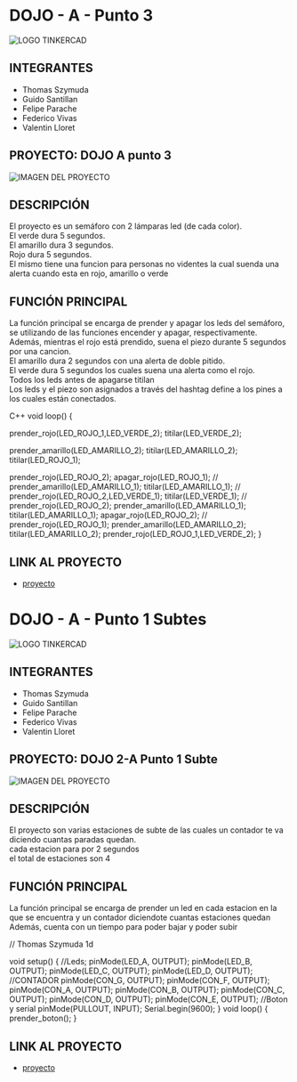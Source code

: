 # DOJO - A - Punto 3

![LOGO TINKERCAD](https://i.ibb.co/K08W9N9/Arduino-Tinkercad.jpg)

## INTEGRANTES
* Thomas Szymuda
* Guido Santillan
* Felipe Parache
* Federico Vivas
* Valentin Lloret


## PROYECTO: DOJO A punto 3

![IMAGEN DEL PROYECTO](https://i.ibb.co/P5StJQ8/Captura.jpg)

## DESCRIPCIÓN

El proyecto es un semáforo con 2 lámparas led (de cada color). <br/>
El verde dura 5 segundos. <br/>
El amarillo dura 3 segundos. <br/>
Rojo dura 5 segundos.<br/>
El mismo tiene una funcion para personas no videntes la cual suenda una alerta cuando esta en rojo, amarillo o verde

## FUNCIÓN PRINCIPAL

La función principal se encarga de prender y apagar los leds del semáforo, se utilizando de las funciones encender y apagar, respectivamente. <br/>
Además, mientras el rojo está prendido, suena el piezo durante 5 segundos por una cancion.  <br/>
El amarillo dura 2 segundos con una alerta de doble pitido. <br/>
El verde dura 5 segundos los cuales suena una alerta como el rojo. <br/>
Todos los leds antes de apagarse titilan <br/>
Los leds y el piezo son asignados a través del hashtag define a los pines a los cuales están conectados.

C++ 
void loop()
{
  
  prender_rojo(LED_ROJO_1,LED_VERDE_2);
  titilar(LED_VERDE_2);
  
  prender_amarillo(LED_AMARILLO_2);
  titilar(LED_AMARILLO_2);
  titilar(LED_ROJO_1);
  
  
  prender_rojo(LED_ROJO_2);
  apagar_rojo(LED_ROJO_1);
  //
  prender_amarillo(LED_AMARILLO_1);
  titilar(LED_AMARILLO_1);
  //
  prender_rojo(LED_ROJO_2,LED_VERDE_1);
  titilar(LED_VERDE_1);
  //
  prender_rojo(LED_ROJO_2);
  prender_amarillo(LED_AMARILLO_1);
  titilar(LED_AMARILLO_1);
  apagar_rojo(LED_ROJO_2);
  //
  prender_rojo(LED_ROJO_1);
  prender_amarillo(LED_AMARILLO_2);
  titilar(LED_AMARILLO_2);
  prender_rojo(LED_ROJO_1,LED_VERDE_2);
}


## LINK AL PROYECTO

* [proyecto](https://www.tinkercad.com/things/0osME5HITdC-thomas-szymuda-1d-tercer-nivel/editel)



# DOJO - A - Punto 1 Subtes

![LOGO TINKERCAD](https://i.ibb.co/K08W9N9/Arduino-Tinkercad.jpg)

## INTEGRANTES
* Thomas Szymuda
* Guido Santillan
* Felipe Parache
* Federico Vivas
* Valentin Lloret


## PROYECTO: DOJO 2-A Punto 1 Subte

![IMAGEN DEL PROYECTO](https://i.im.ge/2023/05/15/URzxLY.Copy-of-Dojo-2-Thomas-Szymuda-1-D.png)

## DESCRIPCIÓN

El proyecto son varias estaciones de subte de las cuales un contador te va diciendo cuantas paradas quedan. <br/>
cada estacion para por 2 segundos<br/>
el total de estaciones son 4 <br/>

## FUNCIÓN PRINCIPAL

La función principal se encarga de prender un led en cada estacion en la que se encuentra y un contador diciendote cuantas estaciones quedan <br/>
Además, cuenta con un tiempo para poder bajar y poder subir <br/>

// Thomas Szymuda 1d 

void setup()
{
  //Leds;
  pinMode(LED_A, OUTPUT);
  pinMode(LED_B, OUTPUT);
  pinMode(LED_C, OUTPUT);
  pinMode(LED_D, OUTPUT);
  //CONTADOR
  pinMode(CON_G, OUTPUT);
  pinMode(CON_F, OUTPUT);
  pinMode(CON_A, OUTPUT);
  pinMode(CON_B, OUTPUT);
  pinMode(CON_C, OUTPUT);
  pinMode(CON_D, OUTPUT);
  pinMode(CON_E, OUTPUT);
  //Boton y serial
  pinMode(PULLOUT, INPUT);
  Serial.begin(9600);
}
void loop()
{
  prender_boton();
}


## LINK AL PROYECTO

* [proyecto](https://www.tinkercad.com/things/4DkkYQOdkuS-dojo-2-thomas-szymuda-1-d/editel?sharecode=aKnm-HJeyGQvlsoUp8ZKVgUxotN3fnz57JO7Rfc_YFg)

